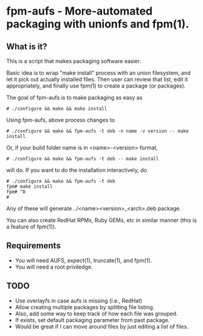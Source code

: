 # fpm-aufs - More-automated packaging with unionfs and fpm(1).

## What is it?

This is a script that makes packaging software easier.

Basic idea is to wrap "make install" process with an union
filesystem, and let it pick out actually installed files.
Then user can review that list, edit it appropriately, and
finally use fpm(1) to create a package (or packages).

The goal of fpm-aufs is to make packaging as easy as

    # ./configure && make && make install

Using fpm-aufs, above process changes to

    # ./configure && make && fpm-aufs -t deb -n name -v version -- make install

Or, if your build folder name is in \<name\>-\<version\> format,

    # ./configure && make && fpm-aufs -t deb -- make install

will do. If you want to do the installation interactively, do

    # ./configure && make && fpm-aufs -t deb
    fpm# make install
    fpm# ^D
    #

Any of these will generate ../\<name\>\<version\>\_\<arch\>.deb package.

You can also create RedHat RPMs, Ruby GEMs, etc in similar manner (this
is a feature of fpm(1)).

## Requirements
- You will need AUFS, expect(1), truncate(1), and fpm(1).
- You will need a root priviledge.

## TODO
- Use overlayfs in case aufs is missing (i.e., RedHat)
- Allow creating multiple packages by splitting file listing.
 - Also, add some way to keep track of how each file was grouped.
- If exists, set default packaging parameter from past package.
- Would be great if I can move around files by just editing a list of files.
